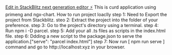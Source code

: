 

[Edit in StackBlitz next generation editor ⚡️](https://stackblitz.com/~/github.com/ManaliRahangdale/primengdatatable-curd-UPSWING)
This is curd application using primeng and ngx-chart.
How to run project loaclly
step 1: Need to Export the project from Stackblitz.
steo 2: Extract the project into the folder of your preference.
step 3: Go to the project's directory using a terminal.
step 4: Run npm i -D parcel.
step 5: Add your all  .ts files as scripts in the index.html file.
step 6: Ddding a new script to the package.json to serve the application.["serve": "parcel index.html"]
step 7: Now run [ npm run serve ] command and go to http://localhost:xyz in your browser. 

